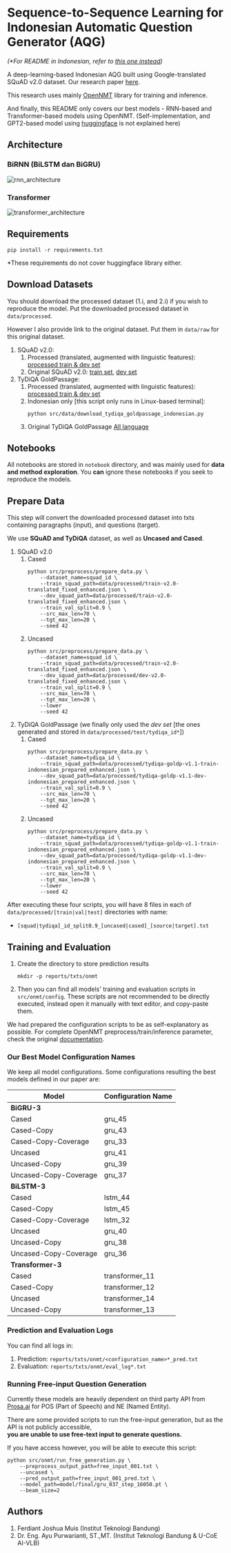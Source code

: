 # Sequence-to-Sequence Learning for Indonesian Automatic Question Generator (AQG)

_(*For README in Indonesian, refer to [this one instead](docs/README.md))_

A deep-learning-based Indonesian AQG built using Google-translated SQuAD v2.0 dataset.
Our research paper [here](https://arxiv.org/abs/2009.13889).

This research uses mainly [OpenNMT](https://github.com/OpenNMT/) library for training and inference.

And finally, this README only covers our best models - RNN-based and Transformer-based models using OpenNMT.
(Self-implementation, and GPT2-based model using [huggingface](https://github.com/huggingface/transformers) is not explained here)

## Architecture

### BiRNN (BiLSTM dan BiGRU)
![rnn_architecture](docs/img/RNNArchitecture.png)

### Transformer  
![transformer_architecture](docs/img/TransformerArchitecture.png)

## Requirements

```shell script
pip install -r requirements.txt
```

*These requirements do not cover huggingface library either.

## Download Datasets

You should download the processed dataset (1.i, and 2.i) if you wish to reproduce the model.
Put the downloaded processed dataset in `data/processed`.

 However I also provide link to the original dataset. Put them in `data/raw` for this original dataset.

1. SQuAD v2.0:
    1. Processed (translated, augmented with linguistic features): [processed train & dev set](https://drive.google.com/drive/folders/16AuXmEzxRgenc4JOdA5mhO_I0eCSg6Z7?usp=sharing)
    2. Original SQuAD v2.0: [train set](https://rajpurkar.github.io/SQuAD-explorer/dataset/train-v2.0.json), [dev set](https://rajpurkar.github.io/SQuAD-explorer/dataset/dev-v2.0.json)
2. TyDiQA GoldPassage:
    1. Processed (translated, augmented with linguistic features): [processed train & dev set](https://drive.google.com/drive/folders/16AuXmEzxRgenc4JOdA5mhO_I0eCSg6Z7?usp=sharing) 
    2. Indonesian only [this script only runs in Linux-based terminal]:
        ```shell script
        python src/data/download_tydiqa_goldpassage_indonesian.py
        ```
    3. Original TyDiQA GoldPassage [All language](https://storage.googleapis.com/tydiqa/v1.1/tydiqa-goldp-v1.1-train.json)

## Notebooks

All notebooks are stored in `notebook` directory, and was mainly used for **data and method exploration**.
You **can** ignore these notebooks if you seek to reproduce the models. 

## Prepare Data 

This step will convert the downloaded processed dataset into txts containing paragraphs (input), and questions (target).

We use **SQuAD and TyDiQA** dataset, as well as **Uncased and Cased**. 

1. SQuAD v2.0
    1. Cased
        ```shell script
        python src/preprocess/prepare_data.py \
            --dataset_name=squad_id \
            --train_squad_path=data/processed/train-v2.0-translated_fixed_enhanced.json \
            --dev_squad_path=data/processed/train-v2.0-translated_fixed_enhanced.json \
            --train_val_split=0.9 \
            --src_max_len=70 \
            --tgt_max_len=20 \
            --seed 42
        ```
    2. Uncased
        ```shell script
        python src/preprocess/prepare_data.py \
            --dataset_name=squad_id \
            --train_squad_path=data/processed/train-v2.0-translated_fixed_enhanced.json \
            --dev_squad_path=data/processed/dev-v2.0-translated_fixed_enhanced.json \
            --train_val_split=0.9 \
            --src_max_len=70 \
            --tgt_max_len=20 \
            --lower
            --seed 42
        ```
2. TyDiQA GoldPassage (we finally only used the _dev set_ [the ones generated and stored in `data/processed/test/tydiqa_id*`])
    1. Cased
        ```shell script
        python src/preprocess/prepare_data.py \
            --dataset_name=tydiqa_id \
            --train_squad_path=data/processed/tydiqa-goldp-v1.1-train-indonesian_prepared_enhanced.json \
            --dev_squad_path=data/processed/tydiqa-goldp-v1.1-dev-indonesian_prepared_enhanced.json \
            --train_val_split=0.9 \
            --src_max_len=70 \
            --tgt_max_len=20 \
            --seed 42
        ```
    2. Uncased
        ```shell script
        python src/preprocess/prepare_data.py \
            --dataset_name=tydiqa_id \
            --train_squad_path=data/processed/tydiqa-goldp-v1.1-train-indonesian_prepared_enhanced.json \
            --dev_squad_path=data/processed/tydiqa-goldp-v1.1-dev-indonesian_prepared_enhanced.json \
            --train_val_split=0.9 \
            --src_max_len=70 \
            --tgt_max_len=20 \
            --lower
            --seed 42
        ```

After executing these four scripts, you will have 8 files in each of `data/processed/[train|val|test]` directories with name:
- `[squad|tydiqa]_id_split0.9_[uncased|cased]_[source|target].txt`

## Training and Evaluation

1. Create the directory to store prediction results
    ```shell script
    mkdir -p reports/txts/onmt
    ```
2. Then you can find all models' training and evaluation scripts in `src/onmt/config`.
These scripts are not recommended to be directly executed, instead open it manually with text editor, and copy-paste them.

We had prepared the configuration scripts to be as self-explanatory as possible.
For complete OpenNMT preprocess/train/inference parameter, check the original [documentation](https://opennmt.net/OpenNMT-py/).

### Our Best Model Configuration Names

We keep all model configurations. Some configurations resulting the best models defined in our paper are:

| Model                 | Configuration Name |
|-----------------------|--------------------|
| **BiGRU-3**           |                    |
| Cased                 | gru_45             |
| Cased-Copy            | gru_43             |
| Cased-Copy-Coverage   | gru_33             |
| Uncased               | gru_41             |
| Uncased-Copy          | gru_39             |
| Uncased-Copy-Coverage | gru_37             |
| **BiLSTM-3**          |                    |
| Cased                 | lstm_44            |
| Cased-Copy            | lstm_45            |
| Cased-Copy-Coverage   | lstm_32            |
| Uncased               | gru_40             |
| Uncased-Copy          | gru_38             |
| Uncased-Copy-Coverage | gru_36             |
| **Transformer-3**     |                    |
| Cased                 |  transformer_11    |
| Cased-Copy            |  transformer_12    |
| Uncased               |  transformer_14    |
| Uncased-Copy          |  transformer_13    | 

### Prediction and Evaluation Logs

You can find all logs in:
1. Prediction: `reports/txts/onmt/<configuration_name>*_pred.txt`
2. Evaluation: `reports/txts/onmt/eval_log*.txt`

### Running Free-input Question Generation

Currently these models are heavily dependent on third party API from [Prosa.ai](https://prosa.ai) for POS (Part of Speech) and NE (Named Entity).

There are some provided scripts to run the free-input generation, but as the API is not publicly accessible,  
**you are unable to use free-text input to generate questions.**

If you have access however, you will be able to execute this script:
```shell script
python src/onmt/run_free_generation.py \
    --preprocess_output_path=free_input_001.txt \
    --uncased \
    --pred_output_path=free_input_001_pred.txt \
    --model_path=model/final/gru_037_step_16050.pt \
    --beam_size=2
```

## Authors

1. Ferdiant Joshua Muis (Institut Teknologi Bandung)
2. Dr. Eng. Ayu Purwarianti, ST.,MT. (Institut Teknologi Bandung & U-CoE AI-VLB)
